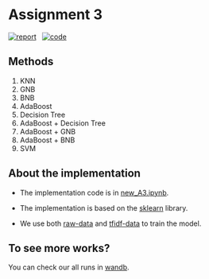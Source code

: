 # Assignment 3

[![report](https://img.shields.io/badge/report-EC1C24?style=for-the-badge&logo=Adobe-Acrobat-Reader&logoColor=#EC1C24)](https://www.npmjs.com/package/apollo-server)    &nbsp;
[![code](https://img.shields.io/badge/Code-F3DF49?style=for-the-badge&logo=jupyter&logoColor=#EC1C24)](new_A3.ipynb)


## Methods
1. KNN
2.  GNB
3. BNB
4. AdaBoost
5. Decision Tree
6. AdaBoost + Decision Tree
7. AdaBoost + GNB
8. AdaBoost + BNB
9. SVM


## About the implementation
- The implementation code is in [new_A3.ipynb](new_A3.ipynb).

- The implementation is based on the [sklearn](https://scikit-learn.org/stable/) library.

- We use both [raw-data](raw-data) and [tfidf-data](tfidf-data) to train the model.


## To see more works?
You can check our all runs in [wandb](https://api.wandb.ai/links/xiaolinzzz/uyv8f6gg).